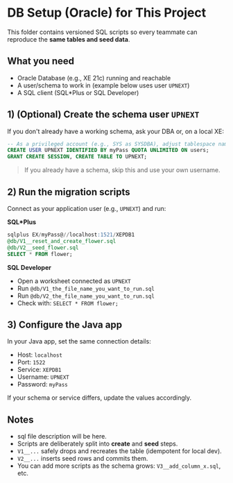 # DB Setup (Oracle) for This Project

This folder contains versioned SQL scripts so every teammate can reproduce the **same tables and seed data**.

## What you need
- Oracle Database (e.g., XE 21c) running and reachable
- A user/schema to work in (example below uses user `UPNEXT`)
- A SQL client (SQL*Plus or SQL Developer)

## 1) (Optional) Create the schema user `UPNEXT`
If you don't already have a working schema, ask your DBA or, on a local XE:

```sql
-- As a privileged account (e.g., SYS as SYSDBA), adjust tablespace names as needed:
CREATE USER UPNEXT IDENTIFIED BY myPass QUOTA UNLIMITED ON users;
GRANT CREATE SESSION, CREATE TABLE TO UPNEXT;
```

> If you already have a schema, skip this and use your own username.

## 2) Run the migration scripts
Connect as your application user (e.g., `UPNEXT`) and run:

**SQL*Plus**
```sql
sqlplus EX/myPass@//localhost:1521/XEPDB1
@db/V1__reset_and_create_flower.sql
@db/V2__seed_flower.sql
SELECT * FROM flower;
```

**SQL Developer**
- Open a worksheet connected as `UPNEXT`
- Run `@db/V1_the_file_name_you_want_to_run.sql`
- Run `@db/V2_the_file_name_you_want_to_run.sql`
- Check with: `SELECT * FROM flower;`

## 3) Configure the Java app
In your Java app, set the same connection details:
- Host: `localhost`
- Port: `1522`
- Service: `XEPDB1`
- Username: `UPNEXT`
- Password: `myPass`

If your schema or service differs, update the values accordingly.

## Notes
- sql file description will be here.
- Scripts are deliberately split into **create** and **seed** steps.
- `V1__...` safely drops and recreates the table (idempotent for local dev).
- `V2__...` inserts seed rows and commits them.
- You can add more scripts as the schema grows: `V3__add_column_x.sql`, etc.
